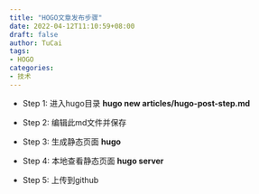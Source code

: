 ```yaml
---
title: "HOGO文章发布步骤"
date: 2022-04-12T11:10:59+08:00
draft: false
author: TuCai
tags: 
- HOGO
categories:
- 技术
---
```



* Step 1: 进入hugo目录 **hugo new articles/hugo-post-step.md**

* Step 2: 编辑此md文件并保存

* Step 3: 生成静态页面 **hugo**

* Step 4: 本地查看静态页面 **hugo server**

* Step 5: 上传到github

